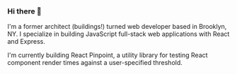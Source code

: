 ### Hi there 👋

I'm a former architect (buildings!) turned web developer based in Brooklyn, NY. I specialize in building JavaScript full-stack web applications with React and Express.

I'm currently building React Pinpoint, a utility library for testing React component render times against a user-specified threshold.

<!--
**jeffreyclu/jeffreyclu** is a ✨ _special_ ✨ repository because its `README.md` (this file) appears on your GitHub profile.

Here are some ideas to get you started:

- 🔭 I’m currently working on ...
- 🌱 I’m currently learning ...
- 👯 I’m looking to collaborate on ...
- 🤔 I’m looking for help with ...
- 💬 Ask me about ...
- 📫 How to reach me: ...
- 😄 Pronouns: ...
- ⚡ Fun fact: ...
-->
